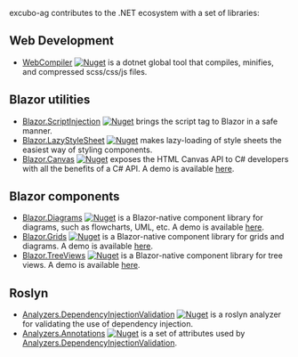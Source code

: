 <script type="text/javascript" src="/to_subpage.js"></script>
  
excubo-ag contributes to the .NET ecosystem with a set of libraries:

## Web Development

- [WebCompiler](https://github.com/excubo-ag/WebCompiler) [![Nuget](https://img.shields.io/nuget/v/Excubo.WebCompiler)](https://www.nuget.org/packages/Excubo.WebCompiler/) is a dotnet global tool that compiles, minifies, and compressed scss/css/js files.

## Blazor utilities

- [Blazor.ScriptInjection](https://github.com/excubo-ag/Blazor.ScriptInjection) [![Nuget](https://img.shields.io/nuget/v/Excubo.Blazor.ScriptInjection)](https://www.nuget.org/packages/Excubo.Blazor.ScriptInjection/) brings the script tag to Blazor in a safe manner.
- [Blazor.LazyStyleSheet](https://github.com/excubo-ag/Blazor.LazyStyleSheet) [![Nuget](https://img.shields.io/nuget/v/Excubo.Blazor.LazyStyleSheet)](https://www.nuget.org/packages/Excubo.Blazor.LazyStyleSheet/) makes lazy-loading of style sheets the easiest way of styling components.
- [Blazor.Canvas](https://github.com/excubo-ag/Blazor.Canvas) [![Nuget](https://img.shields.io/nuget/v/Excubo.Blazor.Canvas)](https://www.nuget.org/packages/Excubo.Blazor.Canvas/) exposes the HTML Canvas API to C# developers with all the benefits of a C# API. A demo is available [here](https://excubo-ag.github.io/Blazor.Canvas/).

## Blazor components

- [Blazor.Diagrams](https://github.com/excubo-ag/Blazor.Diagrams) [![Nuget](https://img.shields.io/nuget/v/Excubo.Blazor.Diagrams)](https://www.nuget.org/packages/Excubo.Blazor.Diagrams/) is a Blazor-native component library for diagrams, such as flowcharts, UML, etc. A demo is available [here](https://excubo-ag.github.io/Blazor.Diagrams/).
- [Blazor.Grids](https://github.com/excubo-ag/Blazor.Grids) [![Nuget](https://img.shields.io/nuget/v/Excubo.Blazor.Grids)](https://www.nuget.org/packages/Excubo.Blazor.Grids/) is a Blazor-native component library for grids and diagrams. A demo is available [here](https://excubo-ag.github.io/Blazor.Grids/).
- [Blazor.TreeViews](https://github.com/excubo-ag/Blazor.TreeViews) [![Nuget](https://img.shields.io/nuget/v/Excubo.Blazor.TreeViews)](https://www.nuget.org/packages/Excubo.Blazor.TreeViews/) is a Blazor-native component library for tree views. A demo is available [here](https://excubo-ag.github.io/Blazor.TreeViews/).

## Roslyn

- [Analyzers.DependencyInjectionValidation](https://github.com/excubo-ag/Analyzers.DependencyInjectionValidation) [![Nuget](https://img.shields.io/nuget/v/Excubo.Analyzers.DependencyInjectionValidation)](https://www.nuget.org/packages/Excubo.Analyzers.DependencyInjectionValidation/) is a roslyn analyzer for validating the use of dependency injection.
- [Analyzers.Annotations](https://github.com/excubo-ag/Analyzers.Annotations) [![Nuget](https://img.shields.io/nuget/v/Excubo.Analyzers.Annotations)](https://www.nuget.org/packages/Excubo.Analyzers.Annotations/) is a set of attributes used by [Analyzers.DependencyInjectionValidation](https://github.com/excubo-ag/Analyzers.DependencyInjectionValidation).

